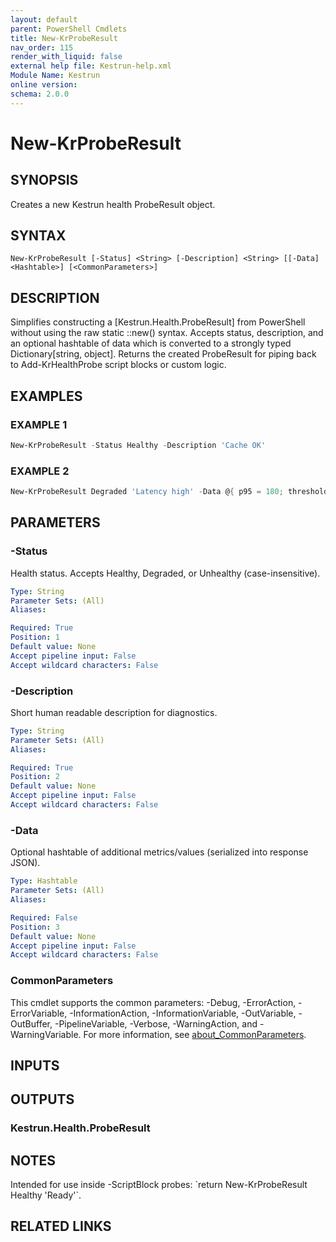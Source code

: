 ```yaml
---
layout: default
parent: PowerShell Cmdlets
title: New-KrProbeResult
nav_order: 115
render_with_liquid: false
external help file: Kestrun-help.xml
Module Name: Kestrun
online version:
schema: 2.0.0
---
```


# New-KrProbeResult

## SYNOPSIS
Creates a new Kestrun health ProbeResult object.

## SYNTAX

```
New-KrProbeResult [-Status] <String> [-Description] <String> [[-Data] <Hashtable>] [<CommonParameters>]
```

## DESCRIPTION
Simplifies constructing a \[Kestrun.Health.ProbeResult\] from PowerShell without using the
raw static ::new() syntax.
Accepts status, description, and an optional hashtable of data
which is converted to a strongly typed Dictionary\[string, object\].
Returns the created
ProbeResult for piping back to Add-KrHealthProbe script blocks or custom logic.

## EXAMPLES

### EXAMPLE 1
```powershell
New-KrProbeResult -Status Healthy -Description 'Cache OK'
```

### EXAMPLE 2
```powershell
New-KrProbeResult Degraded 'Latency high' -Data @{ p95 = 180; threshold = 150 }
```

## PARAMETERS

### -Status
Health status.
Accepts Healthy, Degraded, or Unhealthy (case-insensitive).

```yaml
Type: String
Parameter Sets: (All)
Aliases:

Required: True
Position: 1
Default value: None
Accept pipeline input: False
Accept wildcard characters: False
```

### -Description
Short human readable description for diagnostics.

```yaml
Type: String
Parameter Sets: (All)
Aliases:

Required: True
Position: 2
Default value: None
Accept pipeline input: False
Accept wildcard characters: False
```

### -Data
Optional hashtable of additional metrics/values (serialized into response JSON).

```yaml
Type: Hashtable
Parameter Sets: (All)
Aliases:

Required: False
Position: 3
Default value: None
Accept pipeline input: False
Accept wildcard characters: False
```

### CommonParameters
This cmdlet supports the common parameters: -Debug, -ErrorAction, -ErrorVariable, -InformationAction, -InformationVariable, -OutVariable, -OutBuffer, -PipelineVariable, -Verbose, -WarningAction, and -WarningVariable. For more information, see [about_CommonParameters](http://go.microsoft.com/fwlink/?LinkID=113216).

## INPUTS

## OUTPUTS

### Kestrun.Health.ProbeResult
## NOTES
Intended for use inside -ScriptBlock probes: \`return New-KrProbeResult Healthy 'Ready'\`.

## RELATED LINKS
